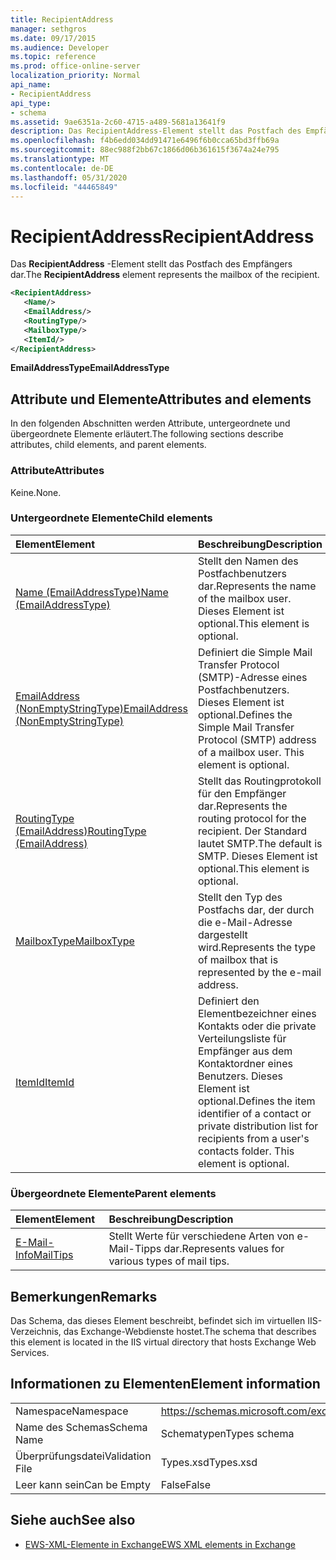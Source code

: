 ```yaml
---
title: RecipientAddress
manager: sethgros
ms.date: 09/17/2015
ms.audience: Developer
ms.topic: reference
ms.prod: office-online-server
localization_priority: Normal
api_name:
- RecipientAddress
api_type:
- schema
ms.assetid: 9ae6351a-2c60-4715-a489-5681a13641f9
description: Das RecipientAddress-Element stellt das Postfach des Empfängers dar.
ms.openlocfilehash: f4b6edd034dd91471e6496f6b0cca65bd3ffb69a
ms.sourcegitcommit: 88ec988f2bb67c1866d06b361615f3674a24e795
ms.translationtype: MT
ms.contentlocale: de-DE
ms.lasthandoff: 05/31/2020
ms.locfileid: "44465849"
---
```

# <a name="recipientaddress"></a><span data-ttu-id="cd875-103">RecipientAddress</span><span class="sxs-lookup"><span data-stu-id="cd875-103">RecipientAddress</span></span>

<span data-ttu-id="cd875-104">Das **RecipientAddress** -Element stellt das Postfach des Empfängers dar.</span><span class="sxs-lookup"><span data-stu-id="cd875-104">The **RecipientAddress** element represents the mailbox of the recipient.</span></span> 
  
```xml
<RecipientAddress>
   <Name/>
   <EmailAddress/>
   <RoutingType/>
   <MailboxType/>
   <ItemId/>
</RecipientAddress>
```

 <span data-ttu-id="cd875-105">**EmailAddressType**</span><span class="sxs-lookup"><span data-stu-id="cd875-105">**EmailAddressType**</span></span>
## <a name="attributes-and-elements"></a><span data-ttu-id="cd875-106">Attribute und Elemente</span><span class="sxs-lookup"><span data-stu-id="cd875-106">Attributes and elements</span></span>

<span data-ttu-id="cd875-107">In den folgenden Abschnitten werden Attribute, untergeordnete und übergeordnete Elemente erläutert.</span><span class="sxs-lookup"><span data-stu-id="cd875-107">The following sections describe attributes, child elements, and parent elements.</span></span>
  
### <a name="attributes"></a><span data-ttu-id="cd875-108">Attribute</span><span class="sxs-lookup"><span data-stu-id="cd875-108">Attributes</span></span>

<span data-ttu-id="cd875-109">Keine.</span><span class="sxs-lookup"><span data-stu-id="cd875-109">None.</span></span>
  
### <a name="child-elements"></a><span data-ttu-id="cd875-110">Untergeordnete Elemente</span><span class="sxs-lookup"><span data-stu-id="cd875-110">Child elements</span></span>

|<span data-ttu-id="cd875-111">**Element**</span><span class="sxs-lookup"><span data-stu-id="cd875-111">**Element**</span></span>|<span data-ttu-id="cd875-112">**Beschreibung**</span><span class="sxs-lookup"><span data-stu-id="cd875-112">**Description**</span></span>|
|:-----|:-----|
|[<span data-ttu-id="cd875-113">Name (EmailAddressType)</span><span class="sxs-lookup"><span data-stu-id="cd875-113">Name (EmailAddressType)</span></span>](name-emailaddresstype.md) <br/> |<span data-ttu-id="cd875-114">Stellt den Namen des Postfachbenutzers dar.</span><span class="sxs-lookup"><span data-stu-id="cd875-114">Represents the name of the mailbox user.</span></span> <span data-ttu-id="cd875-115">Dieses Element ist optional.</span><span class="sxs-lookup"><span data-stu-id="cd875-115">This element is optional.</span></span>  <br/> |
|[<span data-ttu-id="cd875-116">EmailAddress (NonEmptyStringType)</span><span class="sxs-lookup"><span data-stu-id="cd875-116">EmailAddress (NonEmptyStringType)</span></span>](emailaddress-nonemptystringtype.md) <br/> |<span data-ttu-id="cd875-p102">Definiert die Simple Mail Transfer Protocol (SMTP)-Adresse eines Postfachbenutzers. Dieses Element ist optional.</span><span class="sxs-lookup"><span data-stu-id="cd875-p102">Defines the Simple Mail Transfer Protocol (SMTP) address of a mailbox user. This element is optional.</span></span>  <br/> |
|[<span data-ttu-id="cd875-119">RoutingType (EmailAddress)</span><span class="sxs-lookup"><span data-stu-id="cd875-119">RoutingType (EmailAddress)</span></span>](routingtype-emailaddress.md) <br/> |<span data-ttu-id="cd875-120">Stellt das Routingprotokoll für den Empfänger dar.</span><span class="sxs-lookup"><span data-stu-id="cd875-120">Represents the routing protocol for the recipient.</span></span> <span data-ttu-id="cd875-121">Der Standard lautet SMTP.</span><span class="sxs-lookup"><span data-stu-id="cd875-121">The default is SMTP.</span></span> <span data-ttu-id="cd875-122">Dieses Element ist optional.</span><span class="sxs-lookup"><span data-stu-id="cd875-122">This element is optional.</span></span>  <br/> |
|[<span data-ttu-id="cd875-123">MailboxType</span><span class="sxs-lookup"><span data-stu-id="cd875-123">MailboxType</span></span>](mailboxtype.md) <br/> |<span data-ttu-id="cd875-124">Stellt den Typ des Postfachs dar, der durch die e-Mail-Adresse dargestellt wird.</span><span class="sxs-lookup"><span data-stu-id="cd875-124">Represents the type of mailbox that is represented by the e-mail address.</span></span>  <br/> |
|[<span data-ttu-id="cd875-125">ItemId</span><span class="sxs-lookup"><span data-stu-id="cd875-125">ItemId</span></span>](itemid.md) <br/> |<span data-ttu-id="cd875-p104">Definiert den Elementbezeichner eines Kontakts oder die private Verteilungsliste für Empfänger aus dem Kontaktordner eines Benutzers. Dieses Element ist optional.</span><span class="sxs-lookup"><span data-stu-id="cd875-p104">Defines the item identifier of a contact or private distribution list for recipients from a user's contacts folder. This element is optional.</span></span>  <br/> |
   
### <a name="parent-elements"></a><span data-ttu-id="cd875-128">Übergeordnete Elemente</span><span class="sxs-lookup"><span data-stu-id="cd875-128">Parent elements</span></span>

|<span data-ttu-id="cd875-129">**Element**</span><span class="sxs-lookup"><span data-stu-id="cd875-129">**Element**</span></span>|<span data-ttu-id="cd875-130">**Beschreibung**</span><span class="sxs-lookup"><span data-stu-id="cd875-130">**Description**</span></span>|
|:-----|:-----|
|[<span data-ttu-id="cd875-131">E-Mail-Info</span><span class="sxs-lookup"><span data-stu-id="cd875-131">MailTips</span></span>](mailtips.md) <br/> |<span data-ttu-id="cd875-132">Stellt Werte für verschiedene Arten von e-Mail-Tipps dar.</span><span class="sxs-lookup"><span data-stu-id="cd875-132">Represents values for various types of mail tips.</span></span>  <br/> |
   
## <a name="remarks"></a><span data-ttu-id="cd875-133">Bemerkungen</span><span class="sxs-lookup"><span data-stu-id="cd875-133">Remarks</span></span>

<span data-ttu-id="cd875-134">Das Schema, das dieses Element beschreibt, befindet sich im virtuellen IIS-Verzeichnis, das Exchange-Webdienste hostet.</span><span class="sxs-lookup"><span data-stu-id="cd875-134">The schema that describes this element is located in the IIS virtual directory that hosts Exchange Web Services.</span></span>
  
## <a name="element-information"></a><span data-ttu-id="cd875-135">Informationen zu Elementen</span><span class="sxs-lookup"><span data-stu-id="cd875-135">Element information</span></span>

|||
|:-----|:-----|
|<span data-ttu-id="cd875-136">Namespace</span><span class="sxs-lookup"><span data-stu-id="cd875-136">Namespace</span></span>  <br/> |https://schemas.microsoft.com/exchange/services/2006/types  <br/> |
|<span data-ttu-id="cd875-137">Name des Schemas</span><span class="sxs-lookup"><span data-stu-id="cd875-137">Schema Name</span></span>  <br/> |<span data-ttu-id="cd875-138">Schematypen</span><span class="sxs-lookup"><span data-stu-id="cd875-138">Types schema</span></span>  <br/> |
|<span data-ttu-id="cd875-139">Überprüfungsdatei</span><span class="sxs-lookup"><span data-stu-id="cd875-139">Validation File</span></span>  <br/> |<span data-ttu-id="cd875-140">Types.xsd</span><span class="sxs-lookup"><span data-stu-id="cd875-140">Types.xsd</span></span>  <br/> |
|<span data-ttu-id="cd875-141">Leer kann sein</span><span class="sxs-lookup"><span data-stu-id="cd875-141">Can be Empty</span></span>  <br/> |<span data-ttu-id="cd875-142">False</span><span class="sxs-lookup"><span data-stu-id="cd875-142">False</span></span>  <br/> |
   
## <a name="see-also"></a><span data-ttu-id="cd875-143">Siehe auch</span><span class="sxs-lookup"><span data-stu-id="cd875-143">See also</span></span>



- [<span data-ttu-id="cd875-144">EWS-XML-Elemente in Exchange</span><span class="sxs-lookup"><span data-stu-id="cd875-144">EWS XML elements in Exchange</span></span>](ews-xml-elements-in-exchange.md)

